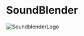 # SoundBlender

![SoundblenderLogo](http://kevinbetker.com/App_Academy/soundblender/githubStuffs/animatedLogoGithub.gif)

